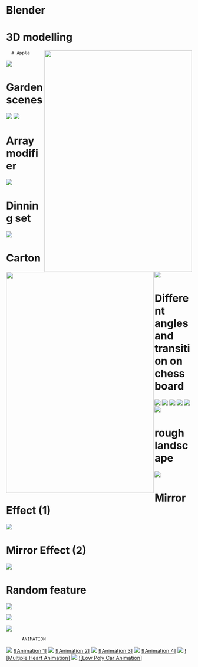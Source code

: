 # Blender


# 3D modelling
<img src="/images/pslv.png" width="400" height="600" align="right">

<img src="/images/tree.png" width="400" height="600" align="left">
      
      
      # Apple
![](/images/apple.jpg)



# Garden scenes
![](/images/staircase1.png)
![](/images/staircase2.png)


# Array modifier
![](/images/staircase.png)
# Dinning set
![](/images/dinningset1.png)

# Carton
![](/images/cartoon1.png)
# Different angles and transition on chess board
![](/images/chess.jpg)
![](/images/areachess.png)
![](/images/spotchess.png)
![](/images/spotchess1.png)
![](/images/areachess1.png)
![](/images/chess2.png)
# rough landscape 
![](/images/landscape.jpg)
# Mirror Effect (1)
![](/images/mirror.jpg)
# Mirror Effect (2)
![](/images/mirror(2).png)
# Random feature 
![](/images/randomizetransform1.jpg)




![](/images/banner1.jpg)

![](/images/banner3.jpg)









          ANIMATION

[![](/images/water.png)](https://youtu.be/g6wvx9H3BdM)
[![Animation 1]](https://youtu.be/g6wvx9H3BdM)
[![](/images/halloween.jpg)](https://youtu.be/fvJbgI1veM4)
[![Animation 2]](https://youtu.be/fvJbgI1veM4)
[![](/images/cube.png)](https://youtu.be/a3AYM-34UJ8)
[![Animation 3]](https://youtu.be/a3AYM-34UJ8)
[![](/images/uvsphre.jpg)](https://youtu.be/AOBb0QF19pA)
[![Animation 4]](https://youtu.be/AOBb0QF19pA)
[![](/images/Thumbnail1.png)](https://youtu.be/ObXSNTooe2A)
[![Multiple Heart Animation]](https://youtu.be/ObXSNTooe2A)
[![](/images/THUMBNAIL.png)](https://youtu.be/kC0sPNoPNSQ)
[![Low Poly Car Animation]](https://youtu.be/kC0sPNoPNSQ)
